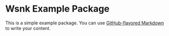 # Wsnk Example Package

This is a simple example package. You can use
[GitHub-flavored Markdown](https://guides.github.com/features/mastering-markdown/)
to write your content.
